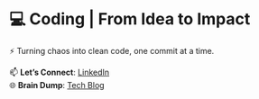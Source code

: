 # 💻 Coding | **From Idea to Impact**  

⚡ Turning chaos into clean code, one commit at a time.  

📫 **Let’s Connect**: [LinkedIn](https://www.linkedin.com/in/shem-aduda/)  
🌐 **Brain Dump**: [Tech Blog](https://aduda-shem.github.io/)  

